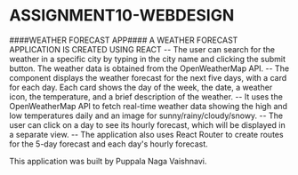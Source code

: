 # ASSIGNMENT10-WEBDESIGN
####WEATHER FORECAST APP####
A WEATHER FORECAST APPLICATION IS CREATED USING REACT
--  The user can search for the weather in a specific city by typing in the city name and clicking the submit button. The weather data is obtained from the OpenWeatherMap API.
-- The component displays the weather forecast for the next five days, with a card for each day. Each card shows the day of the week, the date, a weather icon, the temperature, and a brief description of the weather.
-- It uses the OpenWeatherMap API to fetch real-time weather data showing the high and low temperatures daily and an image for sunny/rainy/cloudy/snowy. 
-- The user can click on a day to see its hourly forecast, which will be displayed in a separate view. 
-- The application also uses React Router to create routes for the 5-day forecast and each day's hourly forecast.


This application was built by Puppala Naga Vaishnavi. 
